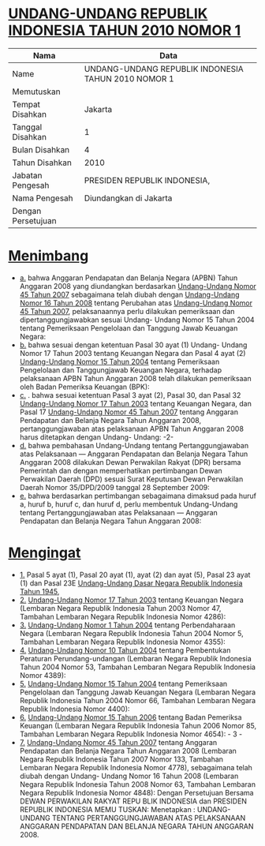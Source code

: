 # [UNDANG-UNDANG REPUBLIK INDONESIA TAHUN 2010 NOMOR 1](http://example.org/legal/document/uu/2010/1)

| Nama | Data |
| ------ | ----- |
|Name|UNDANG-UNDANG REPUBLIK INDONESIA TAHUN 2010 NOMOR 1|
|Memutuskan||
|Tempat Disahkan|Jakarta|
|Tanggal Disahkan|1|
|Bulan Disahkan|4|
|Tahun Disahkan|2010|
|Jabatan Pengesah|PRESIDEN REPUBLIK INDONESIA,|
|Nama Pengesah|Diundangkan di Jakarta|
|Dengan Persetujuan||
# [Menimbang](http://example.org/legal/document/uu/2010/1/menimbang)

* [a.](http://example.org/legal/document/uu/2010/1/menimbang/point/a) bahwa Anggaran Pendapatan dan Belanja Negara (APBN) Tahun Anggaran 2008 yang diundangkan berdasarkan [Undang-Undang Nomor 45 Tahun 2007](http://example.org/legal/document/uu/2007/45) sebagaimana telah diubah dengan [Undang-Undang Nomor 16 Tahun 2008](http://example.org/legal/document/uu/2008/16) tentang Perubahan atas [Undang-Undang Nomor 45 Tahun 2007](http://example.org/legal/document/uu/2007/45), pelaksanaannya perlu dilakukan pemeriksaan dan dipertanggungjawabkan sesuai Undang- Undang Nomor 15 Tahun 2004 tentang Pemeriksaan Pengelolaan dan Tanggung Jawab Keuangan Negara:
* [b.](http://example.org/legal/document/uu/2010/1/menimbang/point/b) bahwa sesuai dengan ketentuan Pasal 30 ayat (1) Undang- Undang Nomor 17 Tahun 2003 tentang Keuangan Negara dan Pasal 4 ayat (2) [Undang-Undang Nomor 15 Tahun 2004](http://example.org/legal/document/uu/2004/15) tentang Pemeriksaan Pengelolaan dan Tanggungjawab Keuangan Negara, terhadap pelaksanaan APBN Tahun Anggaran 2008 telah dilakukan pemeriksaan oleh Badan Pemeriksa Keuangan (BPK):
* [c.](http://example.org/legal/document/uu/2010/1/menimbang/point/c) . bahwa sesuai ketentuan Pasal 3 ayat (2), Pasal 30, dan Pasal 32 [Undang-Undang Nomor 17 Tahun 2003](http://example.org/legal/document/uu/2003/17) tentang Keuangan Negara, dan Pasal 17 [Undang-Undang Nomor 45 Tahun 2007](http://example.org/legal/document/uu/2007/45) tentang Anggaran Pendapatan dan Belanja Negara Tahun Anggaran 2008, pertanggungjawaban atas pelaksanaan APBN Tahun Anggaran 2008 harus ditetapkan dengan Undang- Undang: -2-
* [d.](http://example.org/legal/document/uu/2010/1/menimbang/point/d) bahwa pembahasan Undang-Undang tentang Pertanggungjawaban atas Pelaksanaan — Anggaran Pendapatan dan Belanja Negara Tahun Anggaran 2008 dilakukan Dewan Perwakilan Rakyat (DPR) bersama Pemerintah dan dengan memperhatikan pertimbangan Dewan Perwakilan Daerah (DPD) sesuai Surat Keputusan Dewan Perwakilan Daerah Nomor 35/DPD/2009 tanggal 28 September 2009:
* [e.](http://example.org/legal/document/uu/2010/1/menimbang/point/e) bahwa berdasarkan pertimbangan sebagaimana dimaksud pada huruf a, huruf b, huruf c, dan huruf d, perlu membentuk Undang-Undang tentang Pertanggungjawaban atas Pelaksanaan — Anggaran Pendapatan dan Belanja Negara Tahun Anggaran 2008:
# [Mengingat](http://example.org/legal/document/uu/2010/1/mengingat)

* [1.](http://example.org/legal/document/uu/2010/1/mengingat/point/0001) Pasal 5 ayat (1), Pasal 20 ayat (1), ayat (2) dan ayat (5), Pasal 23 ayat (1) dan Pasal 23E [Undang-Undang Dasar Negara Republik Indonesia Tahun 1945](http://example.org/legal/document/uu),
* [2.](http://example.org/legal/document/uu/2010/1/mengingat/point/0002) [Undang-Undang Nomor 17 Tahun 2003](http://example.org/legal/document/uu/2003/17) tentang Keuangan Negara (Lembaran Negara Republik Indonesia Tahun 2003 Nomor 47, Tambahan Lembaran Negara Republik Indonesia Nomor 4286):
* [3.](http://example.org/legal/document/uu/2010/1/mengingat/point/0003) [Undang-Undang Nomor 1 Tahun 2004](http://example.org/legal/document/uu/2004/1) tentang Perbendaharaan Negara (Lembaran Negara Republik Indonesia Tahun 2004 Nomor 5, Tambahan Lembaran Negara Republik Indonesia Nomor 4355):
* [4.](http://example.org/legal/document/uu/2010/1/mengingat/point/0004) [Undang-Undang Nomor 10 Tahun 2004](http://example.org/legal/document/uu/2004/10) tentang Pembentukan Peraturan Perundang-undangan (Lembaran Negara Republik Indonesia Tahun 2004 Nomor 53, Tambahan Lembaran Negara Republik Indonesia Nomor 4389):
* [5.](http://example.org/legal/document/uu/2010/1/mengingat/point/0005) [Undang-Undang Nomor 15 Tahun 2004](http://example.org/legal/document/uu/2004/15) tentang Pemeriksaan Pengelolaan dan Tanggung Jawab Keuangan Negara (Lembaran Negara Republik Indonesia Tahun 2004 Nomor 66, Tambahan Lembaran Negara Republik Indonesia Nomor 4400):
* [6.](http://example.org/legal/document/uu/2010/1/mengingat/point/0006) [Undang-Undang Nomor 15 Tahun 2006](http://example.org/legal/document/uu/2006/15) tentang Badan Pemeriksa Keuangan (Lembaran Negara Republik Indonesia Tahun 2006 Nomor 85, Tambahan Lembaran Negara Republik Indonesia Nomor 4654): - 3 -
* [7.](http://example.org/legal/document/uu/2010/1/mengingat/point/0007) [Undang-Undang Nomor 45 Tahun 2007](http://example.org/legal/document/uu/2007/45) tentang Anggaran Pendapatan dan Belanja Negara Tahun Anggaran 2008 (Lembaran Negara Republik Indonesia Tahun 2007 Nomor 133, Tambahan Lembaran Negara Republik Indonesia Nomor 4778), sebagaimana telah diubah dengan Undang- Undang Nomor 16 Tahun 2008 (Lembaran Negara Republik Indonesia Tahun 2008 Nomor 63, Tambahan Lembaran Negara Republik Indonesia Nomor 4848): Dengan Persetujuan Bersama DEWAN PERWAKILAN RAKYAT REPU BLIK INDONESIA dan PRESIDEN REPUBLIK INDONESIA MEMU TUSKAN: Menetapkan : UNDANG-UNDANG TENTANG PERTANGGUNGJAWABAN ATAS PELAKSANAAN ANGGARAN PENDAPATAN DAN BELANJA NEGARA TAHUN ANGGARAN 2008.